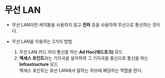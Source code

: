 
# 무선 LAN

* 무선 LAN이란 케이블을 사용하지 않고 <b>전파</b> 등을 사용하여 무선으로 통신하는 것이다.

* 무선 LAN을 이용하는 2가지 방법
    1. 무선 LAN 카드 끼리 통신을 하는 <b>Ad Hoc(애드호크)</b> 모드 
    2. <b>액세스 포인트</b>라는 기지국을 설치하여 그 기지국을 중신으로 통신을 하는 <b>Infrastructure</b> 모드 <br> 액세스 포인트는 유선 LAN에서 말하는 허브에 해당하는 역할을 한다.
